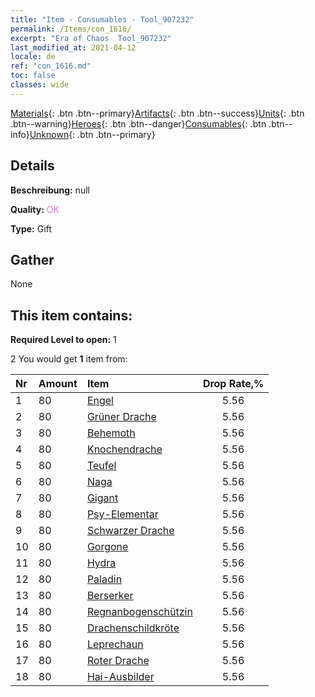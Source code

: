 ```yaml
---
title: "Item - Consumables - Tool_907232"
permalink: /Items/con_1616/
excerpt: "Era of Chaos  Tool_907232"
last_modified_at: 2021-04-12
locale: de
ref: "con_1616.md"
toc: false
classes: wide
---
```

 [Materials](/de/Items/){: .btn .btn--primary}[Artifacts](/de/Items/Artifacts/){: .btn .btn--success}[Units](/de/Items/Units/){: .btn .btn--warning}[Heroes](/de/Items/Heroes/){: .btn .btn--danger}[Consumables](/de/Items/Consumables/){: .btn .btn--info}[Unknown](/de/Items/Unknown/){: .btn .btn--primary}

## Details
 **Beschreibung:** null

 **Quality:** <span style="color: #DA70D6">OK</span>

 **Type:** Gift

## Gather

  None

## This item contains:

 **Required Level to open:** 1

 2 You would get **1** item  from:

  | Nr | Amount |     Item    | Drop Rate,% |
  |:---|:-------|:------------|:---------:|
  | 1 | 80 | [Engel](/de/Items/unt_196/) | 5.56 | 
  | 2 | 80 | [Grüner Drache](/de/Items/unt_205/) | 5.56 | 
  | 3 | 80 | [Behemoth](/de/Items/unt_223/) | 5.56 | 
  | 4 | 80 | [Knochendrache](/de/Items/unt_214/) | 5.56 | 
  | 5 | 80 | [Teufel](/de/Items/unt_232/) | 5.56 | 
  | 6 | 80 | [Naga](/de/Items/unt_240/) | 5.56 | 
  | 7 | 80 | [Gigant](/de/Items/unt_241/) | 5.56 | 
  | 8 | 80 | [Psy-Elementar](/de/Items/unt_267/) | 5.56 | 
  | 9 | 80 | [Schwarzer Drache](/de/Items/unt_250/) | 5.56 | 
  | 10 | 80 | [Gorgone](/de/Items/unt_257/) | 5.56 | 
  | 11 | 80 | [Hydra](/de/Items/unt_259/) | 5.56 | 
  | 12 | 80 | [Paladin](/de/Items/unt_197/) | 5.56 | 
  | 13 | 80 | [Berserker](/de/Items/unt_224/) | 5.56 | 
  | 14 | 80 | [Regnanbogenschützin](/de/Items/unt_274/) | 5.56 | 
  | 15 | 80 | [Drachenschildkröte](/de/Items/unt_278/) | 5.56 | 
  | 16 | 80 | [Leprechaun](/de/Items/unt_270/) | 5.56 | 
  | 17 | 80 | [Roter Drache](/de/Items/unt_251/) | 5.56 | 
  | 18 | 80 | [Hai-Ausbilder](/de/Items/unt_281/) | 5.56 | 
